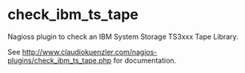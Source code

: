 check_ibm_ts_tape
=================

Nagioss plugin to check an IBM System Storage TS3xxx Tape Library.

See http://www.claudiokuenzler.com/nagios-plugins/check_ibm_ts_tape.php for documentation.
